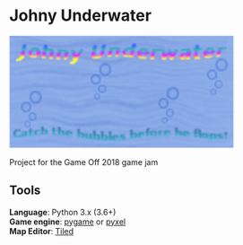# Johny Underwater

![Title](assets/images/logo_v2.png)

Project for the Game Off 2018 game jam

Tools
-----
**Language**: Python 3.x (3.6+)  
**Game engine**: [pygame](https://www.pygame.org/news) or [pyxel](https://github.com/kitao/pyxel)  
**Map Editor**: [Tiled](https://www.mapeditor.org/)
